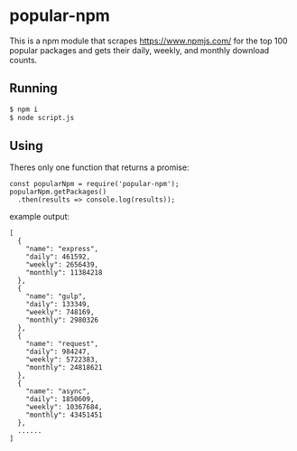 # popular-npm

This is a npm module that scrapes https://www.npmjs.com/ for the top 100 popular packages and gets their daily, weekly, and monthly download counts.

## Running

```bash
$ npm i
$ node script.js
```

## Using

Theres only one function that returns a promise:
```
const popularNpm = require('popular-npm');
popularNpm.getPackages()
  .then(results => console.log(results));
```

example output:
```
[
  {
    "name": "express",
    "daily": 461592,
    "weekly": 2656439,
    "monthly": 11384218
  },
  {
    "name": "gulp",
    "daily": 133349,
    "weekly": 748169,
    "monthly": 2980326
  },
  {
    "name": "request",
    "daily": 984247,
    "weekly": 5722383,
    "monthly": 24818621
  },
  {
    "name": "async",
    "daily": 1850609,
    "weekly": 10367684,
    "monthly": 43451451
  }, 
  ......
]
```
